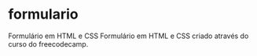 # formulario
Formulário em HTML e CSS
Formulário em HTML e CSS criado através do curso do freecodecamp.
